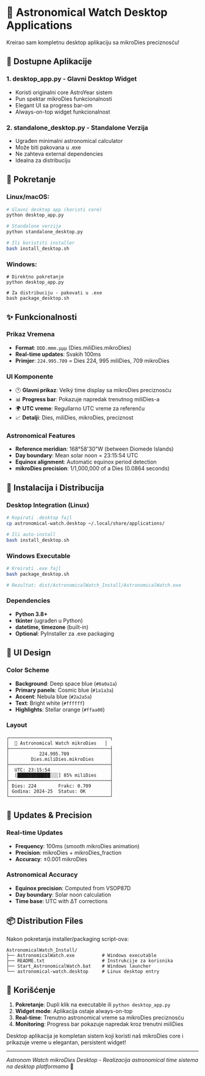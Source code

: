 # 🌟 Astronomical Watch Desktop Applications

Kreirao sam kompletnu desktop aplikaciju sa mikroDies preciznosću! 

## 📱 Dostupne Aplikacije

### 1. **desktop_app.py** - Glavni Desktop Widget
- Koristi originalni core AstroYear sistem
- Pun spektar mikroDies funkcionalnosti
- Elegant UI sa progress bar-om
- Always-on-top widget funkcionalnost

### 2. **standalone_desktop.py** - Standalone Verzija  
- Ugrađen minimalni astronomical calculator
- Može biti pakovana u .exe
- Ne zahteva external dependencies
- Idealna za distribuciju

## 🚀 Pokretanje

### Linux/macOS:
```bash
# Glavni desktop app (koristi core)
python desktop_app.py

# Standalone verzija
python standalone_desktop.py

# Ili koristiti installer
bash install_desktop.sh
```

### Windows:
```batch
# Direktno pokretanje
python desktop_app.py

# Za distribuciju - pakovati u .exe
bash package_desktop.sh
```

## ✨ Funkcionalnosti

### Prikaz Vremena
- **Format**: `DDD.mmm.µµµ` (Dies.miliDies.mikroDies)
- **Real-time updates**: Svakih 100ms
- **Primjer**: `224.995.709` = Dies 224, 995 miliDies, 709 mikroDies

### UI Komponente
- 🕐 **Glavni prikaz**: Velký time display sa mikroDies preciznosću
- 📊 **Progress bar**: Pokazuje napredak trenutnog miliDies-a
- 🌍 **UTC vreme**: Regullarno UTC vreme za referenču
- 📈 **Detalji**: Dies, miliDies, mikroDies, preciznost

### Astronomical Features
- **Reference meridian**: 168°58'30"W (between Diomede Islands)
- **Day boundary**: Mean solar noon = 23:15:54 UTC
- **Equinox alignment**: Automatic equinox period detection
- **mikroDies precision**: 1/1,000,000 of a Dies (0.0864 seconds)

## 🔧 Instalacija i Distribucija

### Desktop Integration (Linux)
```bash
# Kopirati .desktop fajl
cp astronomical-watch.desktop ~/.local/share/applications/

# Ili auto-install
bash install_desktop.sh
```

### Windows Executable
```bash
# Kreirati .exe fajl
bash package_desktop.sh

# Rezultat: dist/AstronomicalWatch_Install/AstronomicalWatch.exe
```

### Dependencies
- **Python 3.8+**
- **tkinter** (ugrađen u Python)
- **datetime, timezone** (built-in)
- **Optional**: PyInstaller za .exe packaging

## 🎨 UI Design

### Color Scheme
- **Background**: Deep space blue (`#0a0a1a`)
- **Primary panels**: Cosmic blue (`#1a1a3a`)
- **Accent**: Nebula blue (`#2a2a5a`)
- **Text**: Bright white (`#ffffff`)
- **Highlights**: Stellar orange (`#ffaa00`)

### Layout
```
┌─────────────────────────────────────┐
│  🌟 Astronomical Watch mikroDies   │
├─────────────────────────────────────┤
│           224.995.709               │
│        Dies.miliDies.mikroDies      │
├─────────────────────────────────────┤
│  UTC: 23:15:54                      │
│  [████████████░░░] 85% miliDies     │
├─────────────────────────────────────┤
│ Dies: 224        Frakc: 0.709       │
│ Godina: 2024-25  Status: OK         │
└─────────────────────────────────────┘
```

## 🔄 Updates & Precision

### Real-time Updates
- **Frequency**: 100ms (smooth mikroDies animation)
- **Precision**: mikroDies + mikroDies_fraction
- **Accuracy**: ±0.001 mikroDies

### Astronomical Accuracy
- **Equinox precision**: Computed from VSOP87D
- **Day boundary**: Solar noon calculation
- **Time base**: UTC with ΔT corrections

## 📦 Distribution Files

Nakon pokretanja installer/packaging script-ova:

```
AstronomicalWatch_Install/
├── AstronomicalWatch.exe          # Windows executable
├── README.txt                     # Instrukcije za korisnika  
├── Start_AstronomicalWatch.bat    # Windows launcher
└── astronomical-watch.desktop     # Linux desktop entry
```

## 🌟 Korišćenje

1. **Pokretanje**: Dupli klik na executable ili `python desktop_app.py`
2. **Widget mode**: Aplikacija ostaje always-on-top
3. **Real-time**: Trenutno astronomical vreme sa mikroDies preciznosću
4. **Monitoring**: Progress bar pokazuje napredak kroz trenutni miliDies

Desktop aplikacija je kompletan sistem koji koristi naš mikroDies core i prikazuje vreme u elegantan, persistent widget!

---
*Astronom Watch mikroDies Desktop - Realizacija astronomical time sistema na desktop platformama* 🚀